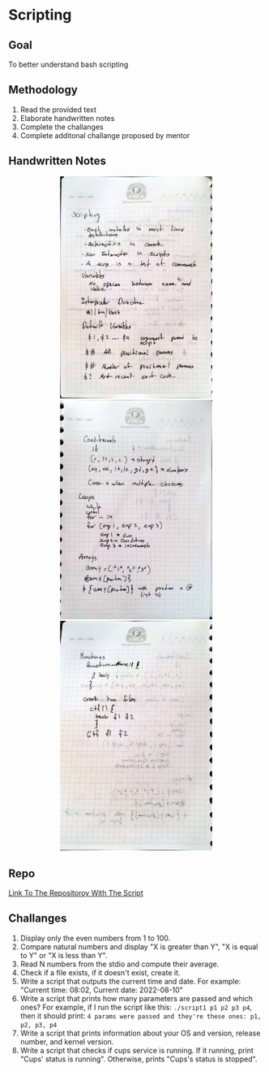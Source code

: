 # Scripting 

## Goal 
To better understand bash scripting
## Methodology 
1)  Read the provided text
2)  Elaborate handwritten notes
3)  Complete the challanges
4)  Complete additonal challange proposed by mentor
## Handwritten Notes 

<p align="center">
    <img style = "width:300px" src="imgs/hw_notes/hw_notes_1.jpg">
    <img style = "width:300px" src="imgs/hw_notes/hw_notes_2.jpg">
    <img style = "width:300px" src="imgs/hw_notes/hw_notes_3.jpg">
</p>


## Repo

[Link To The Repositoroy With The Script](https://github.com/PJCB1998/DevOpsRampUpCh05)

## Challanges 
1)  Display only the even numbers from 1 to 100.
2)  Compare natural numbers and display "X is greater than Y", "X is equal to Y" or "X is less than Y".
3)  Read N numbers from the stdio and compute their average.
4)  Check if a file exists, if it doesn't exist, create it.
5)  Write a script that outputs the current time and date. For example: "Current time: 08:02, Current date: 2022-08-10"
6)  Write a script that prints how many parameters are passed and which ones? For example, if I run the script like this: `./script1 p1 p2 p3 p4`, then it should print: `4 params were passed and they're these ones: p1, p2, p3, p4`
7)  Write a script that prints information about your OS and version, release number, and kernel version.
8)  Write a script that checks if cups service is running. If it running, print "Cups' status is running". Otherwise, prints "Cups's status is stopped".

